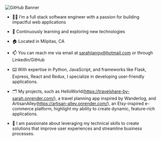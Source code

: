 ![GitHub Banner](https://github.com/user-attachments/assets/5b769454-8921-4d94-ae26-2b72fb75dd70)


- 👩‍💻 I’m a full stack software engineer with a passion for building impactful web applications
- 🌱 Continuously learning and exploring new technologies
- 🏠 Located in Milpitas, CA
- 📫 You can reach me via email at sarahjiangy@hotmail.com or through LinkedIn/GitHub


- ⌨️ With expertise in Python, JavaScript, and frameworks like Flask, Express, React and Redux, I specialize in developing user-friendly applications.
- 🗂️ My projects, such as HelloWorld(https://travelshare-by-sarah.onrender.com/), a travel planning app inspired by Wanderlog, and ArtisanAlley(https://artisan-alley.onrender.com/), an Etsy-inspired e-commerce platform, highlight my ability to create dynamic, feature-rich applications.
- 🩷 I am passionate about leveraging my technical skills to create solutions that improve user experiences and streamline business processes.


